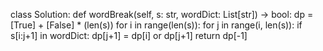 class Solution:
    def wordBreak(self, s: str, wordDict: List[str]) -> bool:
        dp = [True] + [False] * (len(s))
        for i in range(len(s)):
            for j in range(i, len(s)):
                if s[i:j+1] in wordDict:
                    dp[j+1] = dp[i] or dp[j+1]
        return dp[-1]
